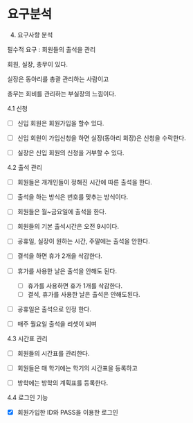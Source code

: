 # 요구분석

4. 요구사항 분석

필수적 요구 : 회원들의 출석을 관리

회원, 실장, 총무이 있다.

실장은 동아리를 총괄 관리하는 사람이고

총무는 회비를 관리하는 부실장의 느낌이다.

4.1 신청

- [ ] 신입 회원은 회원가입을 할수 있다.
- [ ] 신입 회원이 가입신청을 하면 실장(동아리 회장)은 신청을 수락한다.
- [ ] 실장은 신입 회원의 신청을 거부할 수 있다.



4.2 출석 관리

- [ ] 회원들은 개개인들이 정해진 시간에 따른 출석을 한다.
- [ ] 출석을 하는 방식은 번호를 맞추는 방식이다.
- [ ] 회원들은 월~금요일에 출석을 한다.
- [ ] 회원들의 기본 출석시간은 오전 9시이다.
- [ ] 공휴일, 실장이 원하는 시간, 주말에는 출석을 안한다.
- [ ] 결석을 하면 휴가 2개을 삭감한다.
- [ ] 휴가를 사용한 날은 출석을 안해도 된다. 
  - [ ] 휴가를 사용하면 휴가 1개를 삭감한다.
  - [ ] 결석, 휴가를 사용한 날은 출석은 안해도된다.
- [ ] 공휴일은 출석으로 인정 한다.
- [ ] 매주 월요일 출석을 리셋이 되며



4.3 시간표 관리

- [ ] 회원들의 시간표를 관리한다.
- [ ] 회원들은 매 학기에는 학기의 시간표을 등록하고
- [ ] 방학에는 방학의 계획표를 등록한다.



4.4 로그인 기능

- [x] 회원가입한 ID와 PASS을 이용한 로그인

